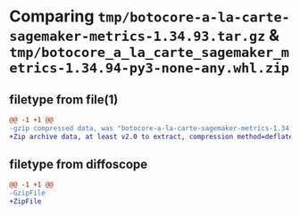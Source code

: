 # Comparing `tmp/botocore-a-la-carte-sagemaker-metrics-1.34.93.tar.gz` & `tmp/botocore_a_la_carte_sagemaker_metrics-1.34.94-py3-none-any.whl.zip`

## filetype from file(1)

```diff
@@ -1 +1 @@
-gzip compressed data, was "botocore-a-la-carte-sagemaker-metrics-1.34.93.tar", last modified: Sat Apr 27 01:01:05 2024, max compression
+Zip archive data, at least v2.0 to extract, compression method=deflate
```

## filetype from diffoscope

```diff
@@ -1 +1 @@
-GzipFile
+ZipFile
```


